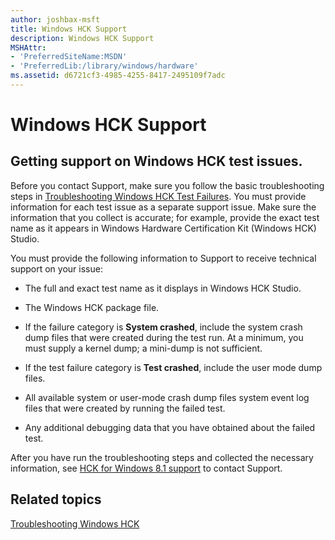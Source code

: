 ```yaml
---
author: joshbax-msft
title: Windows HCK Support
description: Windows HCK Support
MSHAttr:
- 'PreferredSiteName:MSDN'
- 'PreferredLib:/library/windows/hardware'
ms.assetid: d6721cf3-4985-4255-8417-2495109f7adc
---
```


# Windows HCK Support


## Getting support on Windows HCK test issues.


Before you contact Support, make sure you follow the basic troubleshooting steps in [Troubleshooting Windows HCK Test Failures](troubleshooting-windows-hck-test-failures.md). You must provide information for each test issue as a separate support issue. Make sure the information that you collect is accurate; for example, provide the exact test name as it appears in Windows Hardware Certification Kit (Windows HCK) Studio.

You must provide the following information to Support to receive technical support on your issue:

-   The full and exact test name as it displays in Windows HCK Studio.

-   The Windows HCK package file.

-   If the failure category is **System crashed**, include the system crash dump files that were created during the test run. At a minimum, you must supply a kernel dump; a mini-dump is not sufficient.

-   If the test failure category is **Test crashed**, include the user mode dump files.

-   All available system or user-mode crash dump files system event log files that were created by running the failed test.

-   Any additional debugging data that you have obtained about the failed test.

After you have run the troubleshooting steps and collected the necessary information, see [HCK for Windows 8.1 support](https://support.microsoft.com/oas/default.aspx?&prid=15192) to contact Support.

## Related topics


[Troubleshooting Windows HCK](troubleshooting-windows-hck.md)

 

 







